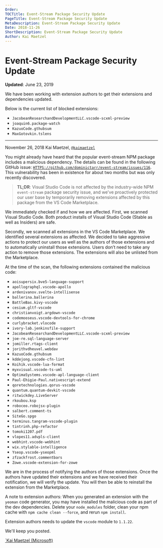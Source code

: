 ```yaml
---
Order:
TOCTitle: Event-Stream Package Security Update
PageTitle: Event-Stream Package Security Update
MetaDescription: Event-Stream Package Security Update
Date: 2018-11-26
ShortDescription: Event-Stream Package Security Update
Author: Kai Maetzel
---
```


# Event-Stream Package Security Update

**Updated**: June 23, 2019

We have been working with extension authors to get their extensions and
dependencies updated.

Below is the current list of blocked extensions:

- `JacobeanResearchandDevelopmentLLC.vscode-scxml-preview`
- `joaquin6.package-watch`
- `KazuoCode.gthubsum`
- `MaxGotovkin.tslens`

---

November 26, 2018 Kai Maetzel, [`@kaimaetzel`](HTTPS://twitter.com/kaimaetzel)

You might already have heard that the popular event-stream NPM package includes
a malicious dependency. The details can be found in the following GitHub issue:
[`HTTPS://github.com/dominictarr/event-stream/issues/116`](HTTPS://github.com/dominictarr/event-stream/issues/116).
This vulnerability has been in existence for about two months but was only
recently discovered.

> **TL;DR**: Visual Studio Code is not affected by the industry-wide NPM
> `event-stream` package security issue, and we've proactively protected our
> user base by temporarily removing extensions affected by this package from the
> VS Code Marketplace.

We immediately checked if and how we are affected. First, we scanned Visual
Studio Code. Both product installs of Visual Studio Code (Stable as well as
Insiders) are safe.

Secondly, we scanned all extensions in the VS Code Marketplace. We identified
several extensions as affected. We decided to take aggressive actions to protect
our users as well as the authors of those extensions and to automatically
uninstall those extensions. Users don’t need to take any action to remove those
extensions. The extensions will also be unlisted from the Marketplace.

At the time of the scan, the following extensions contained the malicious code:

- `aoisupersix.bve5-language-support`
- `apollographql.vscode-apollo`
- `ardenivanov.svelte-intellisense`
- `ballerina.ballerina`
- `BattleBas.kivy-vscode`
- `cesium.gltf-vscode`
- `christianvoigt.argdown-vscode`
- `codemooseus.vscode-devtools-for-chrome`
- `curlybracket.vlocode`
- `ivory-lab.jenkinsfile-support`
- `JacobeanResearchandDevelopmentLLC.vscode-scxml-preview`
- `joe-re.sql-language-server`
- `jomiller.rtags-client`
- `jorithvdheuvel.webdav`
- `KazuoCode.gthubsum`
- `kddejong.vscode-cfn-lint`
- `Koihik.vscode-lua-format`
- `myxvisual.vscode-ts-uml`
- `OptimaSystems.vscode-apl-language-client`
- `Paul-Ehigie-Paul.nativescript-extend`
- `qoretechnologies.qorus-vscode`
- `quantum.quantum-devkit-vscode`
- `ritwickdey.LiveServer`
- `rkoubou.ksp`
- `roboceo.robojsx-plugin`
- `salbert.comment-ts`
- `SiteGo.spgo`
- `terminus.tangram-vscode-plugin`
- `tintrinh.php-refactor`
- `tomoki1207.pdf`
- `vlopes11.advpls-client`
- `webhint.vscode-webhint`
- `wix.stylable-intelligence`
- `Yseop.vscode-yseopml`
- `zfzackfrost.commentbars`
- `Zowe.vscode-extension-for-zowe`

We are in the process of notifying the authors of those extensions. Once the
authors have updated their extensions and we have received their notification,
we will verify the update. You will then be able to reinstall the extension from
the Marketplace.

A note to extension authors: When you generated an extension with the `yeoman`
code generator, you may have installed the malicious code as part of the dev
dependencies. Delete your `node_modules` folder, clean your npm cache with
`npm cache clean --force`, and rerun `npm install`.

Extension authors needs to update the `vscode` module to `1.1.22`.

We'll keep you posted.

[`Kai Maetzel (Microsoft)](HTTPS://twitter.com/kaimaetzel)
